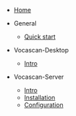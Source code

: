 <!-- markdownlint-disable MD041 -->

- [Home](home.md)

- General

  - [Quick start](general/quickstart.md)

- Vocascan-Desktop

  - [Intro](vocascan-desktop/intro.md)

- Vocascan-Server

  - [Intro](vocascan-server/intro.md)
  - [Installation](vocascan-server/installation.md)
  - [Configuration](vocascan-server/configuration.md)
